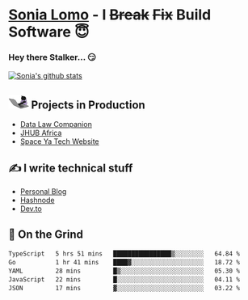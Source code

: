 # [Sonia Lomo](https://sonylomo.github.io/) - I ~~Break~~ ~~Fix~~ Build Software 😇
### Hey there Stalker... 😏 

<a href="https://github.com/sonylomo/github-readme-stats">
  <img align="center" src="https://media.giphy.com/media/lU05nFSW6Y2A/giphy.gif" alt="Sonia's github stats" />
</a>

## <img src="assets/devcat.gif" width="40"> Projects in Production
- [Data Law Companion](https://datalawcompanion.org/)
- [JHUB Africa](https://jhubafrica.com/)
- [Space Ya Tech Website](https://www.spaceyatech.com/)

## ✍️ I write technical stuff
- [Personal Blog](https://sonylomo-github-io.vercel.app/blog)
- [Hashnode](https://sonylomo.hashnode.dev/)
- [Dev.to](https://dev.to/sonylomo)

## 🤡 On the Grind
<!--START_SECTION:waka-->

```txt
TypeScript   5 hrs 51 mins   ████████████████▒░░░░░░░░   64.84 %
Go           1 hr 41 mins    ████▓░░░░░░░░░░░░░░░░░░░░   18.72 %
YAML         28 mins         █▒░░░░░░░░░░░░░░░░░░░░░░░   05.30 %
JavaScript   22 mins         █░░░░░░░░░░░░░░░░░░░░░░░░   04.11 %
JSON         17 mins         ▓░░░░░░░░░░░░░░░░░░░░░░░░   03.22 %
```

<!--END_SECTION:waka-->
